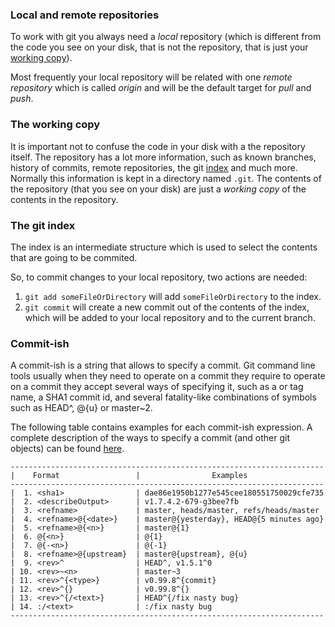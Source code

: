 ### Local and remote repositories
To work with git you always need a *local* repository (which is different from the code you see on your disk, that is not the repository, that is just your [working copy](#The-working-copy)). 

Most frequently your local repository will be related with one *remote repository* which is called *origin* and will be the default target for *pull* and *push*.

### The working copy
It is important not to confuse the code in your disk with a the repository itself. The repository has a lot more information, such as known branches, history of commits, remote repositories, the git [index](The-git-index) and much more. Normally this information is kept in a directory named `.git`. The contents of the repository (that you see on your disk) are just a *working copy* of the contents in the repository.

### The git index
The index is an intermediate structure which is used to select the contents that are going to be commited. 

So, to commit changes to your local repository, two actions are needed: 
1. `git add someFileOrDirectory` will add `someFileOrDirectory` to the index. 
2. `git commit` will create a new commit out of the contents of the index, which will be added to your local repository and to the current branch.

### Commit-ish
A commit-ish is a string that allows to specify a commit. Git command line tools usually when they need to operate on a commit they require to operate on a commit they accept several ways of specifying it, such as a or tag name, a SHA1 commit id, and several fatality-like combinations of symbols such as HEAD^, @{u} or master~2.

The following table contains examples for each commit-ish expression. A complete description of the ways to specify a commit (and other git objects) can be found [here](https://www.kernel.org/pub/software/scm/git/docs/gitrevisions.html#_specifying_revisions). 
```
----------------------------------------------------------------------
|    Format                 |                Examples
----------------------------------------------------------------------
|  1. <sha1>                | dae86e1950b1277e545cee180551750029cfe735
|  2. <describeOutput>      | v1.7.4.2-679-g3bee7fb
|  3. <refname>             | master, heads/master, refs/heads/master
|  4. <refname>@{<date>}    | master@{yesterday}, HEAD@{5 minutes ago}
|  5. <refname>@{<n>}       | master@{1}
|  6. @{<n>}                | @{1}
|  7. @{-<n>}               | @{-1}
|  8. <refname>@{upstream}  | master@{upstream}, @{u}
|  9. <rev>^                | HEAD^, v1.5.1^0
| 10. <rev>~<n>             | master~3
| 11. <rev>^{<type>}        | v0.99.8^{commit}
| 12. <rev>^{}              | v0.99.8^{}
| 13. <rev>^{/<text>}       | HEAD^{/fix nasty bug}
| 14. :/<text>              | :/fix nasty bug
----------------------------------------------------------------------
```